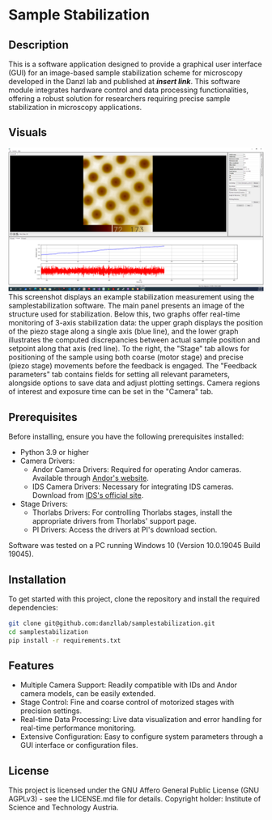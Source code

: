 # Sample Stabilization

## Description
This is a software application designed to provide a graphical user interface (GUI) for an image-based sample stabilization scheme for microscopy developed in the Danzl lab and published at ***insert link***. This software module integrates hardware control and data processing functionalities, offering a robust solution for researchers requiring precise sample stabilization in microscopy applications.

## Visuals
![System Screenshot](pics/GUI_new.png)
This screenshot displays an example stabilization measurement using the samplestabilization software. The main panel presents an image of the structure used for stabilization. Below this, two graphs offer real-time monitoring of 3-axis stabilization data: the upper graph displays the position of the piezo stage along a single axis (blue line), and the lower graph illustrates the computed discrepancies between actual sample position and setpoint along that axis (red line). To the right, the "Stage" tab allows for positioning of the sample using both coarse (motor stage) and precise (piezo stage) movements before the feedback is engaged. The "Feedback parameters" tab contains fields for setting all relevant parameters, alongside options to save data and adjust plotting settings. Camera regions of interest and exposure time can be set in the "Camera" tab.

## Prerequisites
Before installing, ensure you have the following prerequisites installed:
- Python 3.9 or higher
- Camera Drivers:
    -   Andor Camera Drivers: Required for operating Andor cameras. Available through [Andor's website](https://andor.oxinst.com/products/).
    -   IDS Camera Drivers: Necessary for integrating IDS cameras. Download from [IDS's official site](https://en.ids-imaging.com/).
- Stage Drivers:
    - Thorlabs Drivers: For controlling Thorlabs stages, install the appropriate drivers from Thorlabs' support page.
    - PI Drivers: Access the drivers at PI's download section.
  
Software was tested on a PC running Windows 10 (Version 10.0.19045 Build 19045).

## Installation

To get started with this project, clone the repository and install the required dependencies:

```bash
git clone git@github.com:danzllab/samplestabilization.git
cd samplestabilization
pip install -r requirements.txt
```

## Features
- Multiple Camera Support: Readily compatible with IDs and Andor camera models, can be easily extended.
- Stage Control: Fine and coarse control of motorized stages with precision settings.
- Real-time Data Processing: Live data visualization and error handling for real-time performance monitoring.
- Extensive Configuration: Easy to configure system parameters through a GUI interface or configuration files.

## License
This project is licensed under the GNU Affero General Public License (GNU AGPLv3) - see the LICENSE.md file for details. Copyright holder: Institute of Science and Technology Austria.
